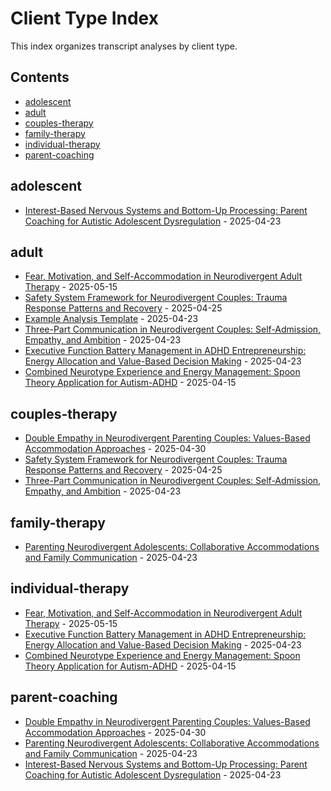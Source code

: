# Client Type Index

This index organizes transcript analyses by client type.

## Contents

- [adolescent](#adolescent)
- [adult](#adult)
- [couples-therapy](#couples-therapy)
- [family-therapy](#family-therapy)
- [individual-therapy](#individual-therapy)
- [parent-coaching](#parent-coaching)

## adolescent

- [Interest-Based Nervous Systems and Bottom-Up Processing: Parent Coaching for Autistic Adolescent Dysregulation](transcript-analyses/2025-04-23_updated-transcript-analysis.md) - 2025-04-23

## adult

- [Fear, Motivation, and Self-Accommodation in Neurodivergent Adult Therapy](transcript-analyses/05-15-2025_fear-motivation-neurodivergent-therapy.md) - 2025-05-15
- [Safety System Framework for Neurodivergent Couples: Trauma Response Patterns and Recovery](transcript-analyses/2025-04-25_safety-system-framework-neurodivergent-couples.md) - 2025-04-25
- [Example Analysis Template](transcript-analyses/04-23-2025_analyzed-transcript-1.md) - 2025-04-23
- [Three-Part Communication in Neurodivergent Couples: Self-Admission, Empathy, and Ambition](transcript-analyses/04-23-2025_three-part-communication-neurodivergent-couples.md) - 2025-04-23
- [Executive Function Battery Management in ADHD Entrepreneurship: Energy Allocation and Value-Based Decision Making](transcript-analyses/04-23-2025_executive-function-battery-adhd-entrepreneurship.md) - 2025-04-23
- [Combined Neurotype Experience and Energy Management: Spoon Theory Application for Autism-ADHD](transcript-analyses/2025-04-23_combined-neurotype-analysis.md) - 2025-04-15

## couples-therapy

- [Double Empathy in Neurodivergent Parenting Couples: Values-Based Accommodation Approaches](transcript-analyses/2025-04-30_double-empathy-neurodivergent-parenting-couples.md) - 2025-04-30
- [Safety System Framework for Neurodivergent Couples: Trauma Response Patterns and Recovery](transcript-analyses/2025-04-25_safety-system-framework-neurodivergent-couples.md) - 2025-04-25
- [Three-Part Communication in Neurodivergent Couples: Self-Admission, Empathy, and Ambition](transcript-analyses/04-23-2025_three-part-communication-neurodivergent-couples.md) - 2025-04-23

## family-therapy

- [Parenting Neurodivergent Adolescents: Collaborative Accommodations and Family Communication](transcript-analyses/04-23-2025_parenting-neurodivergent-adolescents-accommodations.md) - 2025-04-23

## individual-therapy

- [Fear, Motivation, and Self-Accommodation in Neurodivergent Adult Therapy](transcript-analyses/05-15-2025_fear-motivation-neurodivergent-therapy.md) - 2025-05-15
- [Executive Function Battery Management in ADHD Entrepreneurship: Energy Allocation and Value-Based Decision Making](transcript-analyses/04-23-2025_executive-function-battery-adhd-entrepreneurship.md) - 2025-04-23
- [Combined Neurotype Experience and Energy Management: Spoon Theory Application for Autism-ADHD](transcript-analyses/2025-04-23_combined-neurotype-analysis.md) - 2025-04-15

## parent-coaching

- [Double Empathy in Neurodivergent Parenting Couples: Values-Based Accommodation Approaches](transcript-analyses/2025-04-30_double-empathy-neurodivergent-parenting-couples.md) - 2025-04-30
- [Parenting Neurodivergent Adolescents: Collaborative Accommodations and Family Communication](transcript-analyses/04-23-2025_parenting-neurodivergent-adolescents-accommodations.md) - 2025-04-23
- [Interest-Based Nervous Systems and Bottom-Up Processing: Parent Coaching for Autistic Adolescent Dysregulation](transcript-analyses/2025-04-23_updated-transcript-analysis.md) - 2025-04-23

